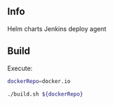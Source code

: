 
Info
----
Helm charts Jenkins deploy agent

Build
-----
Execute:
```bash
dockerRepo=docker.io

./build.sh ${dockerRepo}
```

